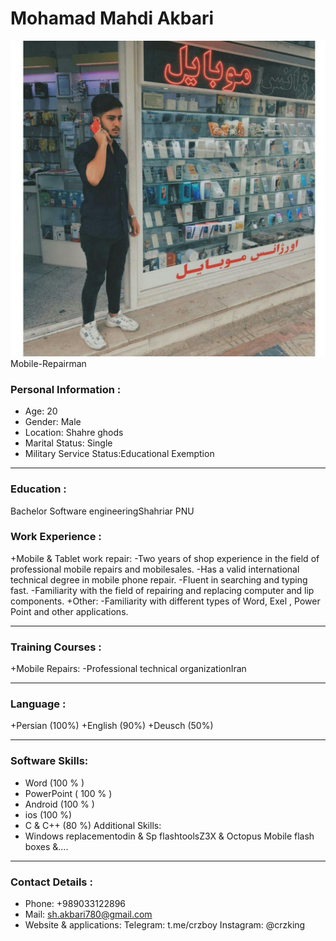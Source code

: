 <h1>Mohamad Mahdi Akbari</h1>
<img src="photo_2020.jpg">
Mobile-Repairman

### Personal Information :
+ Age: 20
+ Gender: Male 
+ Location: Shahre ghods
+ Marital Status: Single
+ Military Service Status:Educational Exemption

---
### Education : 
Bachelor Software engineeringShahriar PNU 

### Work Experience :
+Mobile & Tablet work repair:
-Two years of shop experience in the field of professional mobile repairs and mobilesales.
-Has a valid international technical degree in mobile phone repair.
-Fluent in searching and typing fast.
-Familiarity with the field of repairing and replacing computer and lip components.
+Other:
-Familiarity with different types of Word, Exel , Power Point and other applications.

---
### Training Courses :
+Mobile Repairs:
-Professional technical organizationIran

---
### Language :
+Persian (100%)
+English (90%)
+Deusch (50%)

---
### Software Skills:

+ Word (100 % )
+ PowerPoint  ( 100 % )
+ Android (100 % )
+ ios (100 %)
+ C & C++ (80 %)
Additional Skills:
+ Windows replacementodin & Sp flashtoolsZ3X & Octopus Mobile flash boxes &....

---
### Contact Details :

+ Phone: +989033122896
+ Mail: sh.akbari780@gmail.com
+ Website & applications:
Telegram: t.me/crzboy
Instagram: @crzking
